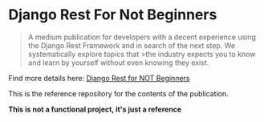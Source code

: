 # Django Rest For Not Beginners

> A medium publication for developers with a decent experience using the Django Rest Framework and in search of the next step. We systematically explore topics that >the industry expects you to know and learn by yourself without even knowing they exist.

Find more details here: [Django Rest for NOT Beginners](https://medium.com/django-rest-for-not-beginners)

This is the reference repository for the contents of the publication.

**This is not a functional project, it's just a reference**
